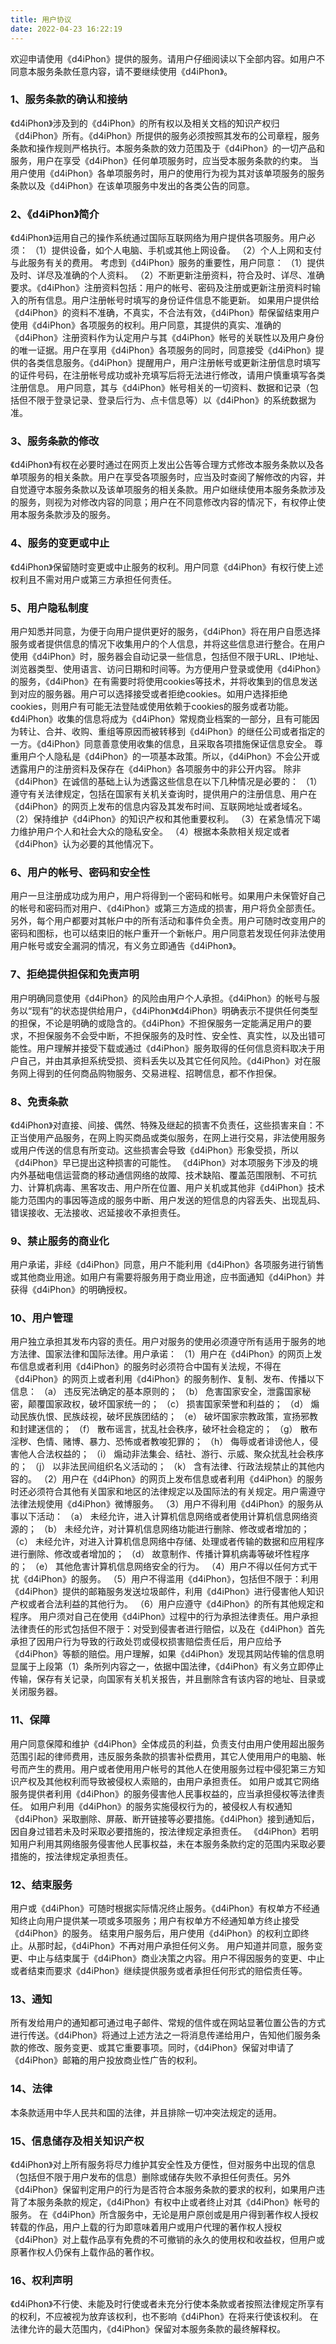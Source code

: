 ```yaml
---
title: 用户协议
date: 2022-04-23 16:22:19
---
```


欢迎申请使用《d4iPhon》提供的服务。请用户仔细阅读以下全部内容。如用户不同意本服务条款任意内容，请不要继续使用《d4iPhon》。
### 1、服务条款的确认和接纳
《d4iPhon》涉及到的《d4iPhon》的所有权以及相关文档的知识产权归《d4iPhon》所有。《d4iPhon》所提供的服务必须按照其发布的公司章程，服务条款和操作规则严格执行。本服务条款的效力范围及于《d4iPhon》的一切产品和服务，用户在享受《d4iPhon》任何单项服务时，应当受本服务条款的约束。
当用户使用《d4iPhon》各单项服务时，用户的使用行为视为其对该单项服务的服务条款以及《d4iPhon》在该单项服务中发出的各类公告的同意。
### 2、《d4iPhon》简介
《d4iPhon》运用自己的操作系统通过国际互联网络为用户提供各项服务。用户必须：
（1）提供设备，如个人电脑、手机或其他上网设备。
（2）个人上网和支付与此服务有关的费用。
考虑到《d4iPhon》服务的重要性，用户同意：
（1）提供及时、详尽及准确的个人资料。
（2）不断更新注册资料，符合及时、详尽、准确要求。《d4iPhon》注册资料包括：用户的帐号、密码及注册或更新注册资料时输入的所有信息。用户注册帐号时填写的身份证件信息不能更新。
如果用户提供给《d4iPhon》的资料不准确，不真实，不合法有效，《d4iPhon》帮保留结束用户使用《d4iPhon》各项服务的权利。用户同意，其提供的真实、准确的《d4iPhon》注册资料作为认定用户与其《d4iPhon》帐号的关联性以及用户身份的唯一证据。用户在享用《d4iPhon》各项服务的同时，同意接受《d4iPhon》提供的各类信息服务。《d4iPhon》提醒用户，用户注册帐号或更新注册信息时填写的证件号码，在注册帐号成功或补充填写后将无法进行修改，请用户慎重填写各类注册信息。
用户同意，其与《d4iPhon》帐号相关的一切资料、数据和记录（包括但不限于登录记录、登录后行为、点卡信息等）以《d4iPhon》的系统数据为准。
### 3、服务条款的修改
《d4iPhon》有权在必要时通过在网页上发出公告等合理方式修改本服务条款以及各单项服务的相关条款。用户在享受各项服务时，应当及时查阅了解修改的内容，并自觉遵守本服务条款以及该单项服务的相关条款。用户如继续使用本服务条款涉及的服务，则视为对修改内容的同意；用户在不同意修改内容的情况下，有权停止使用本服务条款涉及的服务。
### 4、服务的变更或中止
《d4iPhon》保留随时变更或中止服务的权利。用户同意《d4iPhon》有权行使上述权利且不需对用户或第三方承担任何责任。
### 5、用户隐私制度
用户知悉并同意，为便于向用户提供更好的服务，《d4iPhon》将在用户自愿选择服务或者提供信息的情况下收集用户的个人信息，并将这些信息进行整合。在用户使用《d4iPhon》时，服务器会自动记录一些信息，包括但不限于URL、IP地址、浏览器类型、使用语言、访问日期和时间等。为方便用户登录或使用《d4iPhon》的服务，《d4iPhon》在有需要时将使用cookies等技术，并将收集到的信息发送到对应的服务器。用户可以选择接受或者拒绝cookies。如用户选择拒绝cookies，则用户有可能无法登陆或使用依赖于cookies的服务或者功能。《d4iPhon》收集的信息将成为《d4iPhon》常规商业档案的一部分，且有可能因为转让、合并、收购、重组等原因而被转移到《d4iPhon》的继任公司或者指定的一方。《d4iPhon》同意善意使用收集的信息，且采取各项措施保证信息安全。
尊重用户个人隐私是《d4iPhon》的一项基本政策。所以，《d4iPhon》不会公开或透露用户的注册资料及保存在《d4iPhon》各项服务中的非公开内容。 除非《d4iPhon》在诚信的基础上认为透露这些信息在以下几种情况是必要的：
（1）遵守有关法律规定，包括在国家有关机关查询时，提供用户的注册信息、用户在《d4iPhon》的网页上发布的信息内容及其发布时间、互联网地址或者域名。
（2）保持维护《d4iPhon》的知识产权和其他重要权利。
（3）在紧急情况下竭力维护用户个人和社会大众的隐私安全。
（4）根据本条款相关规定或者《d4iPhon》认为必要的其他情况下。
### 6、用户的帐号、密码和安全性
用户一旦注册成功成为用户，用户将得到一个密码和帐号。如果用户未保管好自己的帐号和密码而对用户、《d4iPhon》或第三方造成的损害，用户将负全部责任。另外，每个用户都要对其帐户中的所有活动和事件负全责。用户可随时改变用户的密码和图标，也可以结束旧的帐户重开一个新帐户。用户同意若发现任何非法使用用户帐号或安全漏洞的情况，有义务立即通告《d4iPhon》。
### 7、拒绝提供担保和免责声明
用户明确同意使用《d4iPhon》的风险由用户个人承担。《d4iPhon》的帐号与服务以“现有”的状态提供给用户，《d4iPhon》《d4iPhon》明确表示不提供任何类型的担保，不论是明确的或隐含的。《d4iPhon》不担保服务一定能满足用户的要求，不担保服务不会受中断，不担保服务的及时性、安全性、真实性，以及出错可能性。用户理解并接受下载或通过《d4iPhon》服务取得的任何信息资料取决于用户自己，并由其承担系统受损、资料丢失以及其它任何风险。《d4iPhon》对在服务网上得到的任何商品购物服务、交易进程、招聘信息，都不作担保。
### 8、免责条款
《d4iPhon》对直接、间接、偶然、特殊及继起的损害不负责任，这些损害来自：不正当使用产品服务，在网上购买商品或类似服务，在网上进行交易，非法使用服务或用户传送的信息有所变动。这些损害会导致《d4iPhon》形象受损，所以《d4iPhon》早已提出这种损害的可能性。
《d4iPhon》对本项服务下涉及的境内外基础电信运营商的移动通信网络的故障、技术缺陷、覆盖范围限制、不可抗力、计算机病毒、黑客攻击、用户所在位置、用户关机或其他非《d4iPhon》技术能力范围内的事因等造成的服务中断、用户发送的短信息的内容丢失、出现乱码、错误接收、无法接收、迟延接收不承担责任。
### 9、禁止服务的商业化
用户承诺，非经《d4iPhon》同意，用户不能利用《d4iPhon》各项服务进行销售或其他商业用途。如用户有需要将服务用于商业用途，应书面通知《d4iPhon》并获得《d4iPhon》的明确授权。
### 10、用户管理
用户独立承担其发布内容的责任。用户对服务的使用必须遵守所有适用于服务的地方法律、国家法律和国际法律。用户承诺：
（1）用户在《d4iPhon》的网页上发布信息或者利用《d4iPhon》的服务时必须符合中国有关法规，不得在《d4iPhon》的网页上或者利用《d4iPhon》的服务制作、复制、发布、传播以下信息：
（a） 违反宪法确定的基本原则的；
（b） 危害国家安全，泄露国家秘密，颠覆国家政权，破坏国家统一的；
（c） 损害国家荣誉和利益的；
（d） 煽动民族仇恨、民族歧视，破坏民族团结的；
（e） 破坏国家宗教政策，宣扬邪教和封建迷信的；
（f） 散布谣言，扰乱社会秩序，破坏社会稳定的；
（g） 散布淫秽、色情、赌博、暴力、恐怖或者教唆犯罪的；
（h） 侮辱或者诽谤他人，侵害他人合法权益的；
（i） 煽动非法集会、结社、游行、示威、聚众扰乱社会秩序的；
（j） 以非法民间组织名义活动的；
（k） 含有法律、行政法规禁止的其他内容的。
（2）用户在《d4iPhon》的网页上发布信息或者利用《d4iPhon》的服务时还必须符合其他有关国家和地区的法律规定以及国际法的有关规定。用户需遵守法律法规使用《d4iPhon》微博服务。
（3）用户不得利用《d4iPhon》的服务从事以下活动：
（a） 未经允许，进入计算机信息网络或者使用计算机信息网络资源的；
（b） 未经允许，对计算机信息网络功能进行删除、修改或者增加的；
（c） 未经允许，对进入计算机信息网络中存储、处理或者传输的数据和应用程序进行删除、修改或者增加的；
（d） 故意制作、传播计算机病毒等破坏性程序的；
（e） 其他危害计算机信息网络安全的行为。
（4）用户不得以任何方式干扰《d4iPhon》的服务。
（5）用户不得滥用《d4iPhon》，包括但不限于：利用《d4iPhon》提供的邮箱服务发送垃圾邮件，利用《d4iPhon》进行侵害他人知识产权或者合法利益的其他行为。
（6）用户应遵守《d4iPhon》的所有其他规定和程序。
用户须对自己在使用《d4iPhon》过程中的行为承担法律责任。用户承担法律责任的形式包括但不限于：对受到侵害者进行赔偿，以及在《d4iPhon》首先承担了因用户行为导致的行政处罚或侵权损害赔偿责任后，用户应给予《d4iPhon》等额的赔偿。用户理解，如果《d4iPhon》发现其网站传输的信息明显属于上段第（1）条所列内容之一，依据中国法律，《d4iPhon》有义务立即停止传输，保存有关记录，向国家有关机关报告，并且删除含有该内容的地址、目录或关闭服务器。 
### 11、保障
用户同意保障和维护《d4iPhon》全体成员的利益，负责支付由用户使用超出服务范围引起的律师费用，违反服务条款的损害补偿费用，其它人使用用户的电脑、帐号而产生的费用。用户或者使用用户帐号的其他人在使用服务过程中侵犯第三方知识产权及其他权利而导致被侵权人索赔的，由用户承担责任。
如用户或其它网络服务提供者利用《d4iPhon》的服务侵害他人民事权益的，应当承担侵权等法律责任。
如用户利用《d4iPhon》的服务实施侵权行为的，被侵权人有权通知《d4iPhon》采取删除、屏蔽、断开链接等必要措施。《d4iPhon》接到通知后，因自身过错若未及时采取必要措施的，按法律规定承担责任。
《d4iPhon》若明知用户利用其网络服务侵害他人民事权益，未在本服务条款约定的范围内采取必要措施的，按法律规定承担责任。
### 12、结束服务
用户或《d4iPhon》可随时根据实际情况终止服务。《d4iPhon》有权单方不经通知终止向用户提供某一项或多项服务；用户有权单方不经通知单方终止接受《d4iPhon》的服务。
结束用户服务后，用户使用《d4iPhon》的权利立即终止。从那时起，《d4iPhon》不再对用户承担任何义务。
用户知道并同意，服务变更、中止与结束属于《d4iPhon》商业决策之内容。用户不得因服务的变更、中止或者结束而要求《d4iPhon》继续提供服务或者承担任何形式的赔偿责任等。
### 13、通知
所有发给用户的通知都可通过电子邮件、常规的信件或在网站显著位置公告的方式进行传送。《d4iPhon》将通过上述方法之一将消息传递给用户，告知他们服务条款的修改、服务变更、或其它重要事项。同时，《d4iPhon》保留对申请了《d4iPhon》邮箱的用户投放商业性广告的权利。
### 14、法律
本条款适用中华人民共和国的法律，并且排除一切冲突法规定的适用。
### 15、信息储存及相关知识产权
《d4iPhon》对上所有服务将尽力维护其安全性及方便性，但对服务中出现的信息（包括但不限于用户发布的信息）删除或储存失败不承担任何责任。另外《d4iPhon》保留判定用户的行为是否符合本服务条款的要求的权利，如果用户违背了本服务条款的规定，《d4iPhon》有权中止或者终止对其《d4iPhon》帐号的服务。
在《d4iPhon》所含服务中，无论是用户原创或是用户得到著作权人授权转载的作品，用户上载的行为即意味着用户或用户代理的著作权人授权《d4iPhon》对上载作品享有免费的不可撤销的永久的使用权和收益权，但用户或原著作权人仍保有上载作品的著作权。
### 16、权利声明
《d4iPhon》不行使、未能及时行使或者未充分行使本条款或者按照法律规定所享有的权利，不应被视为放弃该权利，也不影响《d4iPhon》在将来行使该权利。
在法律允许的最大范围内，《d4iPhon》保留对本服务条款的最终解释权。
